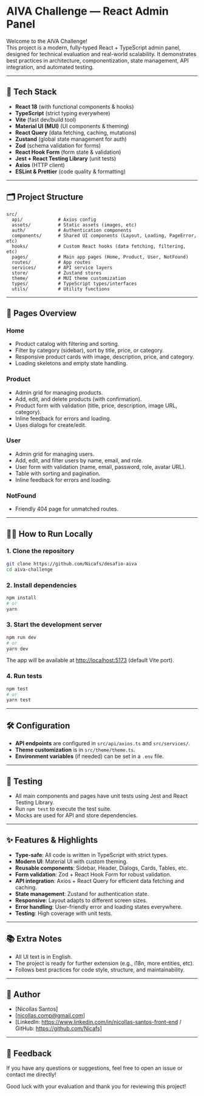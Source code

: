 # AIVA Challenge — React Admin Panel

Welcome to the AIVA Challenge!  
This project is a modern, fully-typed React + TypeScript admin panel, designed for technical evaluation and real-world scalability. It demonstrates best practices in architecture, componentization, state management, API integration, and automated testing.

---

## 🚀 **Tech Stack**

- **React 18** (with functional components & hooks)
- **TypeScript** (strict typing everywhere)
- **Vite** (fast dev/build tool)
- **Material UI (MUI)** (UI components & theming)
- **React Query** (data fetching, caching, mutations)
- **Zustand** (global state management for auth)
- **Zod** (schema validation for forms)
- **React Hook Form** (form state & validation)
- **Jest + React Testing Library** (unit tests)
- **Axios** (HTTP client)
- **ESLint & Prettier** (code quality & formatting)

---

## 🗂️ **Project Structure**

```
src/
  api/             # Axios config
  assets/          # Static assets (images, etc)
  auth/            # Authentication components
  components/      # Shared UI components (Layout, Loading, PageError, etc)
  hooks/           # Custom React hooks (data fetching, filtering, etc)
  pages/           # Main app pages (Home, Product, User, NotFound)
  routes/          # App routes
  services/        # API service layers
  store/           # Zustand stores
  theme/           # MUI theme customization
  types/           # TypeScript types/interfaces
  utils/           # Utility functions
```

---

## 📄 **Pages Overview**

### **Home**

- Product catalog with filtering and sorting.
- Filter by category (sidebar), sort by title, price, or category.
- Responsive product cards with image, description, price, and category.
- Loading skeletons and empty state handling.

### **Product**

- Admin grid for managing products.
- Add, edit, and delete products (with confirmation).
- Product form with validation (title, price, description, image URL, category).
- Inline feedback for errors and loading.
- Uses dialogs for create/edit.

### **User**

- Admin grid for managing users.
- Add, edit, and filter users by name, email, and role.
- User form with validation (name, email, password, role, avatar URL).
- Table with sorting and pagination.
- Inline feedback for errors and loading.

### **NotFound**

- Friendly 404 page for unmatched routes.

---

## 🧑‍💻 **How to Run Locally**

### **1. Clone the repository**

```sh
git clone https://github.com/Nicafs/desafio-aiva
cd aiva-challenge
```

### **2. Install dependencies**

```sh
npm install
# or
yarn
```

### **3. Start the development server**

```sh
npm run dev
# or
yarn dev
```

The app will be available at [http://localhost:5173](http://localhost:5173) (default Vite port).

### **4. Run tests**

```sh
npm test
# or
yarn test
```

---

## 🛠️ **Configuration**

- **API endpoints** are configured in `src/api/axios.ts` and `src/services/`.
- **Theme customization** is in `src/theme/theme.ts`.
- **Environment variables** (if needed) can be set in a `.env` file.

---

## 🧪 **Testing**

- All main components and pages have unit tests using Jest and React Testing Library.
- Run `npm test` to execute the test suite.
- Mocks are used for API and store dependencies.

---

## ✨ **Features & Highlights**

- **Type-safe**: All code is written in TypeScript with strict types.
- **Modern UI**: Material UI with custom theming.
- **Reusable components**: Sidebar, Header, Dialogs, Cards, Tables, etc.
- **Form validation**: Zod + React Hook Form for robust validation.
- **API integration**: Axios + React Query for efficient data fetching and caching.
- **State management**: Zustand for authentication state.
- **Responsive**: Layout adapts to different screen sizes.
- **Error handling**: User-friendly error and loading states everywhere.
- **Testing**: High coverage with unit tests.

---

## 📚 **Extra Notes**

- All UI text is in English.
- The project is ready for further extension (e.g., i18n, more entities, etc).
- Follows best practices for code style, structure, and maintainability.

---

## 👤 **Author**

- [Nicollas Santos]
- [nicollas.comp@gmail.com]
- [LinkedIn: https://www.linkedin.com/in/nicollas-santos-front-end / GitHub: https://github.com/Nicafs]

---

## 📢 **Feedback**

If you have any questions or suggestions, feel free to open an issue or contact me directly!

Good luck with your evaluation and thank you for reviewing this project!
